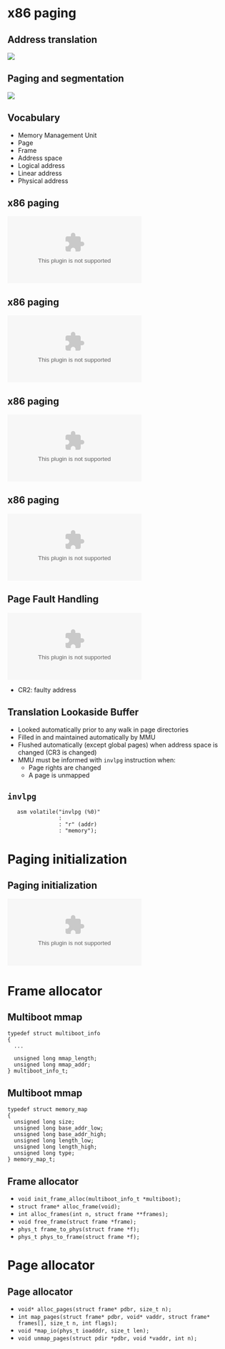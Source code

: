 # x86 paging

## Address translation

![](res/addr_transl.png)

## Paging and segmentation

![](res/paging_seg.png)

## Vocabulary

- Memory Management Unit
- Page
- Frame
- Address space
- Logical address
- Linear address
- Physical address

## x86 paging

![x86 (32 bit) paging - 4KB](res/x86paging.eps)

## x86 paging

![x86 (32 bit) paging - 4MB](res/x86paging_4MB.eps)

## x86 paging

![](res/paging_records.eps)

## x86 paging

![](res/cr.eps)

## Page Fault Handling

![Page fault error code](res/page_fault.eps)

- CR2: faulty address

## Translation Lookaside Buffer

- Looked automatically prior to any walk in page directories
- Filled in and maintained automatically by MMU
- Flushed automatically (except global pages) when address space is changed
  (CR3 is changed)
- MMU must be informed with `invlpg` instruction when:
    - Page rights are changed
    - A page is unmapped

## `invlpg`

       asm volatile("invlpg (%0)"
                    :
                    : "r" (addr)
                    : "memory");

# Paging initialization

## Paging initialization

![](res/kernel_remap.eps)

# Frame allocator

## Multiboot mmap

```
typedef struct multiboot_info
{
  ...

  unsigned long mmap_length;
  unsigned long mmap_addr;
} multiboot_info_t;
```

## Multiboot mmap

```
typedef struct memory_map
{
  unsigned long size;
  unsigned long base_addr_low;
  unsigned long base_addr_high;
  unsigned long length_low;
  unsigned long length_high;
  unsigned long type;
} memory_map_t;
```

## Frame allocator

- `void init_frame_alloc(multiboot_info_t *multiboot);`
- `struct frame* alloc_frame(void);`
- `int alloc_frames(int n, struct frame **frames);`
- `void free_frame(struct frame *frame);`
- `phys_t frame_to_phys(struct frame *f);`
- `phys_t phys_to_frame(struct frame *f);`

# Page allocator

## Page allocator

- `void* alloc_pages(struct frame* pdbr, size_t n);`
- `int map_pages(struct frame* pdbr, void* vaddr, struct frame* frames[], size_t n, int flags);`
- `void *map_io(phys_t ioadddr, size_t len);`
- `void unmap_pages(struct pdir *pdbr, void *vaddr, int n);`
